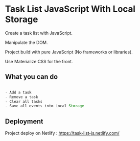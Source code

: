 # Task List JavaScript With Local Storage

Create a task list with JavaScript.

Manipulate the DOM.

Project build with pure JavaScript (No frameworks or libraries). 

Use Materialize CSS for the front.


## What you can do

```javascript

- Add a task
- Remove a task
- Clear all tasks
- Save all events into Local Storage

```

## Deployment
Project deploy on Netlify : https://task-list-js.netlify.com/
